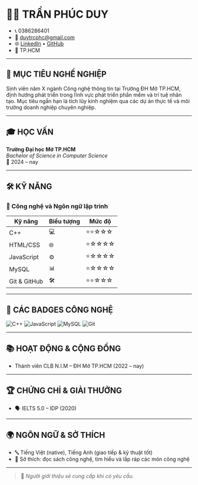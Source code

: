 # 🧑‍💻 TRẦN PHÚC DUY

- 📞 0386286401  
- 📧 duytrcphc@gmail.com  
- 🌐 [LinkedIn](https://www.linkedin.com/in/phucduy8626/) • [GitHub]((https://github.com/nhoxmon))  
- 📍 TP.HCM

---

## 🎯 MỤC TIÊU NGHỀ NGHIỆP

Sinh viên năm X ngành Công nghệ thông tin tại Trường ĐH Mở TP.HCM, định hướng phát triển trong lĩnh vực phát triển phần mềm và trí tuệ nhân tạo. Mục tiêu ngắn hạn là tích lũy kinh nghiệm qua các dự án thực tế và môi trường doanh nghiệp chuyên nghiệp.

---

## 🎓 HỌC VẤN

**Trường Đại học Mở TP.HCM**  
_Bachelor of Science in Computer Science_  
📅 2024 – nay  

---

## 🛠️ KỸ NĂNG

### 🔧 Công nghệ và Ngôn ngữ lập trình

| Kỹ năng                  | Biểu tượng | Mức độ       |
|--------------------------|------------|--------------|
| C++                      | 💻         | ⭐⭐☆☆☆        |
| HTML/CSS                 | 🌐         | ⭐☆☆☆☆        |
| JavaScript               | ⚙️         | ⭐☆☆☆☆        |
| MySQL                    | 📊         | ⭐☆☆☆☆        |
| Git & GitHub             | 🛠         | ⭐⭐☆☆☆        |



---

## 🧪 CÁC BADGES CÔNG NGHỆ

![C++](https://img.shields.io/badge/C++-00599C?style=flat&logo=c%2B%2B&logoColor=white)
![JavaScript](https://img.shields.io/badge/JavaScript-F7DF1E?style=flat&logo=javascript&logoColor=black)
![MySQL](https://img.shields.io/badge/MySQL-4479A1?style=flat&logo=mysql&logoColor=white)
![Git](https://img.shields.io/badge/Git-F05032?style=flat&logo=git&logoColor=white)

---

## 📚 HOẠT ĐỘNG & CỘNG ĐỒNG

- Thành viên CLB N.I.M – ĐH Mở TP.HCM (2022 – nay)  

---

## 🏆 CHỨNG CHỈ & GIẢI THƯỞNG

- 🗣 IELTS 5.0 – IDP (2020)

---

## 🌍 NGÔN NGỮ & SỞ THÍCH

- 🔤 Tiếng Việt (native), Tiếng Anh (giao tiếp & kỹ thuật tốt)  
- 🧠 Sở thích: đọc sách công nghệ, tìm hiểu và lắp ráp các món công nghệ  

---

> 📌 *Người giới thiệu sẽ cung cấp khi có yêu cầu.*
